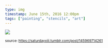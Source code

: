 ```yaml
---
type: img
timestamp: June 15th, 2016 12:00pm
tags: ["painting", "stencils", "art"]
---
```

<img src="https://saturdayxiii.github.io/media/145969714261.jpg"/>
                                                                                
                
                
                
                
                                
<small>source: https://saturdayxiii.tumblr.com/post/145969714261</small>